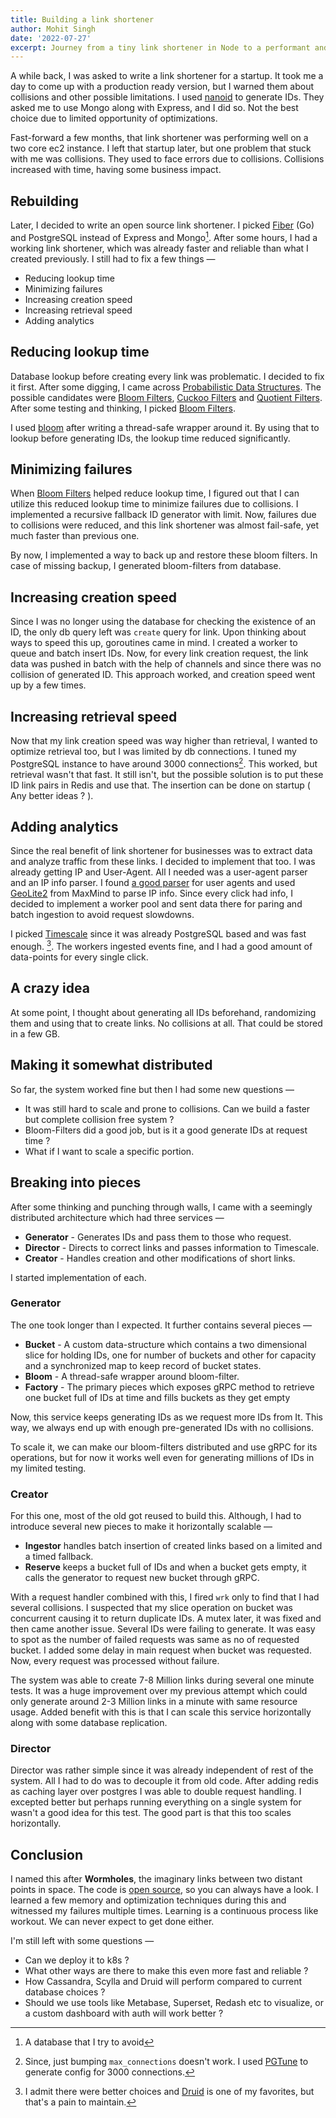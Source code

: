 ```yaml
---
title: Building a link shortener
author: Mohit Singh
date: '2022-07-27'
excerpt: Journey from a tiny link shortener in Node to a performant and scalable link shortener in Go.
---
```


A while back, I was asked to write a link shortener for a startup. It took me a day to come up with a production ready version, but I warned them about collisions and other possible limitations. I used [nanoid][nanoid] to generate IDs. They asked me to use Mongo along with Express, and I did so. Not the best choice due to limited opportunity of optimizations.

Fast-forward a few months, that link shortener was performing well on a two core ec2 instance. I left that startup later, but one problem that stuck with me was collisions. They used to face errors due to collisions. Collisions increased with time, having some business impact.

## Rebuilding

Later, I decided to write an open source link shortener. I picked [Fiber][fiber] (Go) and PostgreSQL instead of Express and Mongo[^1]. After some hours, I had a working link shortener, which was already faster and reliable than what I created previously. I still had to fix a few things &mdash;

- Reducing lookup time
- Minimizing failures
- Increasing creation speed
- Increasing retrieval speed
- Adding analytics

## Reducing lookup time

Database lookup before creating every link was problematic. I decided to fix it first. After some digging, I came across [Probabilistic Data Structures][pds]. The possible candidates were [Bloom Filters][bf], [Cuckoo Filters][cf] and [Quotient Filters][qf]. After some testing and thinking, I picked [Bloom Filters][bf].

I used [bloom][bloom] after writing a thread-safe wrapper around it. By using that to lookup before generating IDs, the lookup time reduced significantly.

## Minimizing failures

When [Bloom Filters][bf] helped reduce lookup time, I figured out that I can utilize this reduced lookup time to minimize failures due to collisions. I implemented a recursive fallback ID generator with limit. Now, failures due to collisions were reduced, and this link shortener was almost fail-safe, yet much faster than previous one.

By now, I implemented a way to back up and restore these bloom filters. In case of missing backup, I generated bloom-filters from database.

## Increasing creation speed

Since I was no longer using the database for checking the existence of an ID, the only db query left was `create` query for link. Upon thinking about ways to speed this up, goroutines came in mind. I created a worker to queue and batch insert IDs. Now, for every link creation request, the link data was pushed in batch with the help of channels and since there was no collision of generated ID. This approach worked, and creation speed went up by a few times.

## Increasing retrieval speed

Now that my link creation speed was way higher than retrieval, I wanted to optimize retrieval too, but I was limited by db connections. I tuned my PostgreSQL instance to have around 3000 connections[^2]. This worked, but retrieval wasn't that fast. It still isn't, but the possible solution is to put these ID link pairs in Redis and use that. The insertion can be done on startup ( Any better ideas ? ).

## Adding analytics

Since the real benefit of link shortener for businesses was to extract data and analyze traffic from these links. I decided to implement that too. I was already getting IP and User-Agent. All I needed was a user-agent parser and an IP info parser. I found [a good parser][ua] for user agents and used [GeoLite2][geolite2] from MaxMind to parse IP info. Since every click had info, I decided to implement a worker pool and sent data there for paring and batch ingestion to avoid request slowdowns.

I picked [Timescale][ts] since it was already PostgreSQL based and was fast enough. [^3]. The workers ingested events fine, and I had a good amount of data-points for every single click.

## A crazy idea

At some point, I thought about generating all IDs beforehand, randomizing them and using that to create links. No collisions at all. That could be stored in a few GB.

## Making it somewhat distributed

So far, the system worked fine but then I had some new questions &mdash;

- It was still hard to scale and prone to collisions. Can we build a faster but complete collision free system ?
- Bloom-Filters did a good job, but is it a good generate IDs at request time ?
- What if I want to scale a specific portion.

## Breaking into pieces

After some thinking and punching through walls, I came with a seemingly distributed architecture which had three services &mdash;

- **Generator** - Generates IDs and pass them to those who request.
- **Director** - Directs to correct links and passes information to Timescale.
- **Creator** - Handles creation and other modifications of short links.

I started implementation of each.

### Generator

The one took longer than I expected. It further contains several pieces &mdash;

- **Bucket** - A custom data-structure which contains a two dimensional slice for holding IDs, one for number of buckets and other for capacity and a synchronized map to keep record of bucket states.
- **Bloom** - A thread-safe wrapper around bloom-filter.
- **Factory** - The primary pieces which exposes gRPC method to retrieve one bucket full of IDs at time and fills buckets as they get empty

Now, this service keeps generating IDs as we request more IDs from It. This way, we always end up with enough pre-generated IDs with no collisions.

To scale it, we can make our bloom-filters distributed and use gRPC for its operations, but for now it works well even for generating millions of IDs in my limited testing.

### Creator

For this one, most of the old got reused to build this. Although, I had to introduce several new pieces to make it horizontally scalable &mdash;

- **Ingestor** handles batch insertion of created links based on a limited and a timed fallback.
- **Reserve** keeps a bucket full of IDs and when a bucket gets empty, it calls the generator to request new bucket through gRPC.

With a request handler combined with this, I fired `wrk` only to find that I had several collisions. I suspected that my slice operation on bucket was concurrent causing it to return duplicate IDs. A mutex later, it was fixed and then came another issue. Several IDs were failing to generate. It was easy to spot as the number of failed requests was same as no of requested bucket. I added some delay in main request when bucket was requested. Now, every request was processed without failure.

The system was able to create 7-8 Million links during several one minute tests. It was a huge improvement over my previous attempt which could only generate around 2-3 Million links in a minute with same resource usage. Added benefit with this is that I can scale this service horizontally along with some database replication.

### Director

Director was rather simple since it was already independent of rest of the system. All I had to do was to decouple it from old code. After adding redis as caching layer over postgres I was able to double request handling. I excepted better but perhaps running everything on a single system for wasn't a good idea for this test. The good part is that this too scales horizontally.

## Conclusion

I named this after **Wormholes**, the imaginary links between two distant points in space. The code is [open source](https://github.com/mohitsinghs/wormholes), so you can always have a look. I learned a few memory and optimization techniques during this and witnessed my failures multiple times. Learning is a continuous process like workout. We can never expect to get done either.

I'm still left with some questions &mdash;

- Can we deploy it to k8s ?
- What other ways are there to make this even more fast and reliable ?
- How Cassandra, Scylla and Druid will perform compared to current database choices ?
- Should we use tools like Metabase, Superset, Redash etc to visualize, or a custom dashboard with auth will work better ?

[nanoid]: https://github.com/ai/nanoid
[fiber]: https://github.com/gofiber/fiber
[pds]: https://en.wikipedia.org/wiki/Category:Probabilistic_data_structures
[bf]: https://en.wikipedia.org/wiki/Bloom_filter
[cf]: https://en.wikipedia.org/wiki/Cuckoo_filter
[qf]: https://en.wikipedia.org/wiki/Quotient_filter
[dablooms]: https://github.com/bitly/dablooms
[bloom]: https://github.com/bits-and-blooms/bloom
[pgtune]: https://pgtune.leopard.in.ua/
[ua]: https://github.com/mssola/user_agent
[geolite2]: https://dev.maxmind.com/geoip/geoip2/geolite2/
[ts]: https://github.com/timescale/timescaledb
[druid]: https://github.com/apache/druid

[^1]: A database that I try to avoid
[^2]: Since, just bumping `max_connections` doesn't work. I used [PGTune][pgtune] to generate config for 3000 connections.
[^3]: I admit there were better choices and [Druid][druid] is one of my favorites, but that's a pain to maintain.
